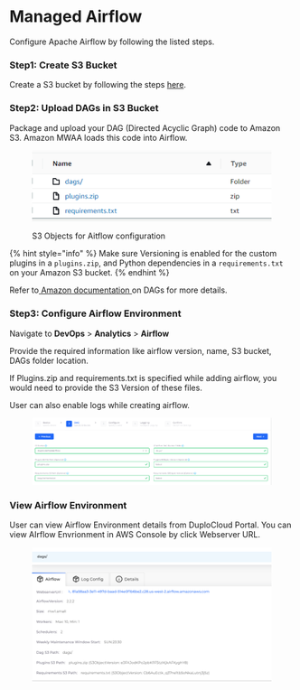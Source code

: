 # Managed Airflow

Configure Apache Airflow by following the listed steps.

### Step1: Create S3 Bucket

Create a S3 bucket by following the steps [here](s3-bucket.md).

### Step2:  Upload DAGs in S3 **Bucket**

Package and upload your DAG (Directed Acyclic Graph) code to Amazon S3. Amazon MWAA loads this code into Airflow.

<figure><img src="../../.gitbook/assets/image (57).png" alt=""><figcaption><p>S3 Objects for Aitflow configuration</p></figcaption></figure>

{% hint style="info" %}
Make sure Versioning is enabled for the custom plugins in a `plugins.zip`, and Python dependencies in a `requirements.txt` on your Amazon S3 bucket.&#x20;
{% endhint %}

Refer to[ Amazon documentation ](https://docs.aws.amazon.com/mwaa/latest/userguide/working-dags.html)on DAGs for more details.

### Step3:  Configure Airflow Environment

Navigate to **DevOps** > **Analytics** > **Airflow**

Provide the required information like airflow version, name, S3 bucket, DAGs folder location.

If Plugins.zip and requirements.txt is specified while adding airflow, you would need to provide the S3 Version of these files.&#x20;

User can also enable logs while creating airflow.

<figure><img src="../../.gitbook/assets/image (5).png" alt=""><figcaption></figcaption></figure>

### **View Airflow Environment**

User can view Airflow Environment details from DuploCloud Portal. You can  view AIrflow Envrionment in AWS Console by click Webserver URL.

<figure><img src="../../.gitbook/assets/image (38).png" alt=""><figcaption></figcaption></figure>
